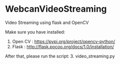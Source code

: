# WebcanVideoStreaming
Video Streaming using flask and OpenCV

Make sure you have installed:
 1. Open CV : https://pypi.org/project/opencv-python/
 2. Flask : http://flask.pocoo.org/docs/1.0/installation/

After that, please run the script:
 3. video_streaming.py
